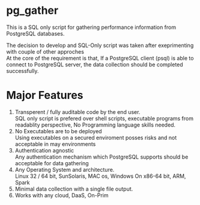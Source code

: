 # pg_gather
This is a SQL only script for gathering performance information from PostgreSQL databases.

The decision to develop and SQL-Only script was taken after exeprimenting with couple of other approches <br>
At the core of the requirement is that, If a PostgreSQL client (psql) is able to connect to PostgreSQL server, the data collection should be completed successfully.

# Major Features
1. Transperent / fully auditable code by the end user.<br>
   SQL only script is prefered over shell scripts, executable programs from readablity perspective, No Programming language skills needed.
2. No Executables are to be deployed<br>
    Using executables on a secured enviroment posses risks and not acceptable in may environments
3. Authentication agnostic<br>
   Any authentication mechanism which PostgreSQL supports should be acceptable for data gathering
4. Any Operating System and architecture.<br>
   Linux 32 / 64 bit, SunSolaris, MAC os, Windows On x86-64 bit, ARM, Spark 
5. Minimal data collection with a single file output.
6. Works with any cloud, DaaS, On-Prim 

